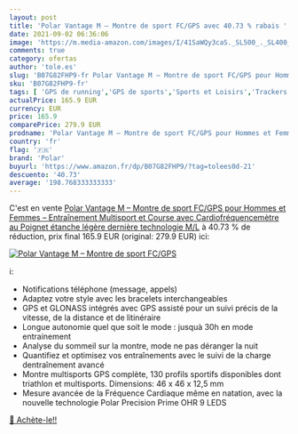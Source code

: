 ```yaml
---
layout: post
title: 'Polar Vantage M – Montre de sport FC/GPS avec 40.73 % rabais '
date: 2021-09-02 06:36:06
image: 'https://m.media-amazon.com/images/I/41SaWQy3caS._SL500_._SL400_.jpg'
comments: true
category: ofertas
author: 'tole.es'
slug: 'B07G82FHP9-fr Polar Vantage M – Montre de sport FC/GPS pour Hommes et...'
sku: 'B07G82FHP9-fr'
tags: [ 'GPS de running','GPS de sports','Sports et Loisirs','Trackers dactivité','polar','Électronique sportive', ]
actualPrice: 165.9 EUR
currency: EUR
price: 165.9
comparePrice: 279.9 EUR
prodname: 'Polar Vantage M – Montre de sport FC/GPS pour Hommes et Femmes – Entraînement Multisport et Course avec Cardiofréquencemètre au Poignet  étanche  légère  dernière technologie   M/L'
country: 'fr'
flag: '🇫🇷'
brand: 'Polar'
buyurl: 'https://www.amazon.fr/dp/B07G82FHP9/?tag=tolees0d-21'
descuento: '40.73'
average: '198.768333333333'
---
```


C'est en vente [Polar Vantage M – Montre de sport FC/GPS pour Hommes et Femmes – Entraînement Multisport et Course avec Cardiofréquencemètre au Poignet  étanche  légère  dernière technologie   M/L](https://www.amazon.fr/dp/B07G82FHP9/?tag=tolees0d-21)  à  40.73 % de réduction, prix final  165.9 EUR (original: 279.9 EUR) ici:

[![Polar Vantage M – Montre de sport FC/GPS](https://m.media-amazon.com/images/I/41SaWQy3caS._SL500_._SL400_.jpg)](https://www.amazon.fr/dp/B07G82FHP9/?tag=tolees0d-21)

ℹ️:

- Notifications téléphone (message, appels)
- Adaptez votre style avec les bracelets interchangeables
- GPS et GLONASS intégrés avec GPS assisté pour un suivi précis de la vitesse, de la distance et de litinéraire
- Longue autonomie quel que soit le mode : jusquà 30h en mode entrainement
- Analyse du sommeil sur la montre, mode ne pas déranger la nuit
- Quantifiez et optimisez vos entraînements avec le suivi de la charge dentraînement avancé
- Montre multisports GPS complète, 130 profils sportifs disponibles dont triathlon et multisports. Dimensions: 46 x 46 x 12,5 mm
- Mesure avancée de la Fréquence Cardiaque même en natation, avec la nouvelle technologie Polar Precision Prime OHR 9 LEDS

[🛒 Achète-le!!](https://www.amazon.fr/dp/B07G82FHP9/?tag=tolees0d-21)
